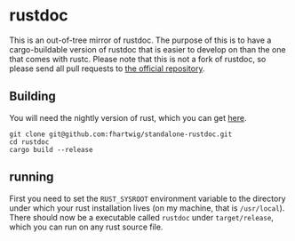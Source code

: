 # rustdoc

This is an out-of-tree mirror of rustdoc. The purpose of this is to have
a cargo-buildable version of rustdoc that is easier to develop on than the
one that comes with rustc.
Please note that this is not a fork of rustdoc, so please send all pull requests
to [the official repository](https://github.com/rust-lang/rust).

## Building

You will need the nightly version of rust, which you can get
[here](https://www.rust-lang.org/downloads.html).

```
git clone git@github.com:fhartwig/standalone-rustdoc.git
cd rustdoc
cargo build --release
```

## running

First you need to set the `RUST_SYSROOT` environment variable to the directory
under which your rust installation lives (on my machine, that is `/usr/local`).
There should now be a executable called `rustdoc` under `target/release`, which
you can run on any rust source file.
